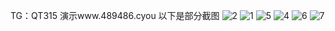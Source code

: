 TG：QT315
演示www.489486.cyou
以下是部分截图
![2](https://github.com/user-attachments/assets/b87bfc30-0483-4659-a8a7-fc9b6a0c97c2)
![1](https://github.com/user-attachments/assets/c8f0a0b9-07a6-40c3-89f8-50e1542c25d3)
![5](https://github.com/user-attachments/assets/a3e40bfa-f7a0-4ebf-a8d2-20183b5a7775)
![4](https://github.com/user-attachments/assets/49fdad51-9922-46e8-9e73-fb9521779c30)
![6](https://github.com/user-attachments/assets/2d517c5f-c34e-46c7-8f0e-c1e6676d667f)
![7](https://github.com/user-attachments/assets/ae2a1a21-7df2-4001-b8f2-99eddb0afc48)

